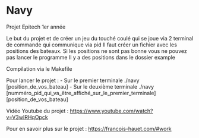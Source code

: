 # Navy
Projet Epitech 1er année

Le but du projet et de créer un jeu du touché coulé qui se joue via 2 terminal de commande qui communique via pid
Il faut créer un fichier avec les positions des bateaux. Si les positions ne sont pas bonne vous ne pouvez pas lancer le programme
Il y a des positions dans le dossier example

Compilation via le Makefile

Pour lancer le projet :
    - Sur le premier terminale ./navy [position_de_vos_bateau]
    - Sur le deuxième terminale ./navy [numméro_pid_qui_va_être_affiché_sur_le_premier_terminale] [position_de_vos_bateau]
    
Vidéo Youtube du projet : https://www.youtube.com/watch?v=V3wIRHqOpck

Pour en savoir plus sur le projet : https://francois-hauet.com/#work
